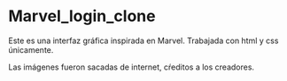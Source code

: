 # Marvel_login_clone
Este es una interfaz gráfica inspirada en Marvel.
Trabajada con html y css únicamente.

Las imágenes fueron sacadas de internet, cŕeditos a los creadores.
